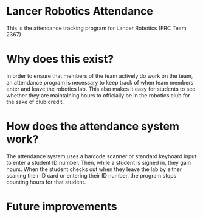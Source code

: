 # Lancer Robotics Attendance

This is the attendance tracking program for Lancer Robotics (FRC Team 2367)

# Why does this exist?
In order to ensure that members of the team actively do work on the team, an attendance program is necessary to keep track of when team members enter and leave the robotics lab. This also makes it easy for students to see whether they are maintaining hours to officially be in the robotics club for the sake of club credit. 

# How does the attendance system work?
The attendance system uses a barcode scanner or standard keyboard input to enter a student ID number. Then, while a student is signed in, they gain hours. When the student checks out when they leave the lab by either scaning their ID card or entering their ID number, the program stops counting hours for that student.

# Future improvements
